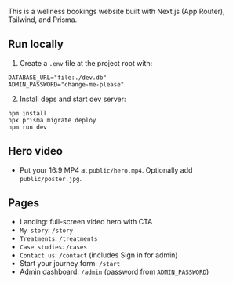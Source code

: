 This is a wellness bookings website built with Next.js (App Router), Tailwind, and Prisma.

## Run locally
1. Create a `.env` file at the project root with:
```
DATABASE_URL="file:./dev.db"
ADMIN_PASSWORD="change-me-please"
```
2. Install deps and start dev server:
```
npm install
npx prisma migrate deploy
npm run dev
```

## Hero video
- Put your 16:9 MP4 at `public/hero.mp4`. Optionally add `public/poster.jpg`.

## Pages
- Landing: full-screen video hero with CTA
- `My story`: `/story`
- `Treatments`: `/treatments`
- `Case studies`: `/cases`
- `Contact us`: `/contact` (includes Sign in for admin)
- Start your journey form: `/start`
- Admin dashboard: `/admin` (password from `ADMIN_PASSWORD`)
